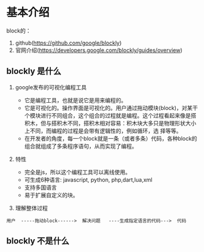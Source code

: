 # 基本介绍

block的：
1. github(https://github.com/google/blockly)
2. 官网介绍(https://developers.google.com/blockly/guides/overview)

## blockly 是什么
1. google发布的可视化编程工具
	- 它是编程工具，也就是说它是用来编程的。
	- 它是可视化的。操作界面是可视化的。用户通过拖动模块(block)，对某干个模块进行不同组合，这个组合的过程就是编程。这个过程看起来像是搭积木，但与搭积木不同，搭积木相对容易：积木块大多只是物理形状大小上不同，而编程的过程是会带有逻辑性的，例如循环，选
择等等。
	- 在开发者的角度，每一个block就是一条（或者多条）代码，各种block的组合就组成了多条程序语句，从而实现了编程。

2. 特性

	- 完全是js，所以这个编程工具可以离线使用。
	- 可生成6种语言: javascript, python, php,dart,lua,xml
	- 支持多国语言
	- 易于扩展自定义的块。

3. 理解整体过程

```
用户  -----拖动block------>  解决问题   ----生成指定语言的代码--->  代码

```



## blockly 不是什么

